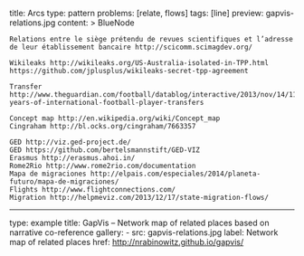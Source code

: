 title: Arcs
type: pattern
problems: [relate, flows]
tags: [line]
preview: gapvis-relations.jpg
content: >
    BlueNode
    
    Relations entre le siège prétendu de revues scientifiques et l’adresse de leur établissement bancaire http://scicomm.scimagdev.org/
    
    Wikileaks http://wikileaks.org/US-Australia-isolated-in-TPP.html https://github.com/jplusplus/wikileaks-secret-tpp-agreement
    
    Transfer http://www.theguardian.com/football/datablog/interactive/2013/nov/14/113-years-of-international-football-player-transfers
    
    Concept map http://en.wikipedia.org/wiki/Concept_map
    Cingraham http://bl.ocks.org/cingraham/7663357
    
    GED http://viz.ged-project.de/
    GED https://github.com/bertelsmannstift/GED-VIZ
    Erasmus http://erasmus.ahoi.in/
    Rome2Rio http://www.rome2rio.com/documentation
    Mapa de migraciones http://elpais.com/especiales/2014/planeta-futuro/mapa-de-migraciones/
    Flights http://www.flightconnections.com/
    Migration http://helpmeviz.com/2013/12/17/state-migration-flows/

---
type: example
title: GapVis – Network map of related places based on narrative co-reference
gallery: 
    - src: gapvis-relations.jpg
      label: Network map of related places 
      href: http://nrabinowitz.github.io/gapvis/ 
    

